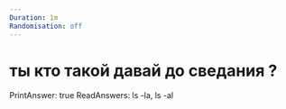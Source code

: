 ```yaml
---
Duration: 1m
Randomisation: off
---
```


# ты кто такой давай до сведания ?

PrintAnswer: true
ReadAnswers: ls -la, ls -al


